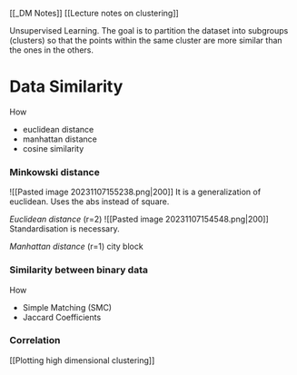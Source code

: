 [[_DM Notes]]
[[Lecture notes on clustering]]

Unsupervised Learning.
The goal is to partition the dataset into subgroups (clusters) so that the points within the same cluster are more similar than the ones in the others.

# Data Similarity
How
- euclidean distance
- manhattan distance
- cosine similarity

### Minkowski distance
![[Pasted image 20231107155238.png|200]]
It is a generalization of euclidean. Uses the abs instead of square.

*Euclidean distance* (r=2)
![[Pasted image 20231107154548.png|200]]
Standardisation is necessary.

*Manhattan distance* (r=1)
city block

### Similarity between binary data
How
- Simple Matching (SMC)
- Jaccard Coefficients

### Correlation




[[Plotting high dimensional clustering]]

